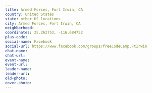 ```yaml
---
title: Armed Forces, Fort Irwin, CA
country: United States
state: other US locations
city: Armed Forces, Fort Irwin, CA
neighborhood: 
coordinates: 35.262753, -116.684752
plus-code:
social-name: Facebook
social-url: https://www.facebook.com/groups/freeCodeCamp.FtIrwin
chat-name:
chat-url:
event-name:
event-url:
leader-name:
leader-url:
old-photo: 
cover-photo:
---
```

